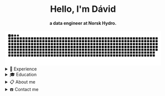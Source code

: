 <div align="center">
<h1 align="center">Hello, I'm Dávid</h1>
<h4 align="center">a data engineer at Norsk Hydro.</h4>
</div>

<div align="center">
  <img  src="https://raw.githubusercontent.com/1999AZZAR/1999AZZAR/readme/resources/img/grid-snake.svg"
       alt="snake" /></a>
</div>

<details>
  <summary>
    💼 Experience
  </summary>
  <div>
    <h2>Data Engineer</h2>
    <i>November 2023 - PRESENT</i><br>
    <i>at Norsk Hydro</i><br><br>
    <p>My primary focus is learning and familiarizing myself with our data platform and workflow processes. Our technology stack includes Azure, Python, and Java for development, along with tools like Databricks and Azure Data Factory.</p>
    <p>My initial project involved creating a Python-based web scraper to gather Hacker News posts, which are then processed and stored using Azure Data Factory. This experience has deepened my understanding of data pipeline orchestration and data processing.</p>
    <p>I am committed to contributing effectively to the team's goals while continually improving my skills in Python, Java, and Azure technologies.</p>
</div>
  <div>
    <h2>M365 Trainee</h2>
    <i>February 2023 - November 2023</i><br>
    <i>at Norsk Hydro</i><br><br>
    <p>I began by acquiring fundamental knowledge in Active Directory and Azure Active Directory, laying the groundwork for my professional growth.</p>
    <p>My primary role involved data management tasks, including data collection, cleaning, aggregation, and presenting information in a user-friendly format. I leveraged PowerShell and occasionally Python to streamline these processes, enhancing efficiency within the team.</p>
    <p>Notably, my work played a role in supporting the management team's decision-making processes. The insights from the data I managed and presented contributed to informed choices and strategies, ultimately benefiting the organization.</p>
    <p>A milestone as a trainee was the positive feedback I received from my mentor and supervisor. Their support and guidance allowed me to transition into a full-time role at Norsk Hydro.</p>
</div>

  <div>
    <h2>Software Developer (Java)</h2>
    <i>January 2021 - November 2022</i><br>
    <i>at Seacon Europe</i><br><br>
    <p>First, I began with small tasks to understand the company's main project structure. As I steadily proved my capabilities through these initial assignments, they entrusted me with my first independent project.</p>
    <p>For this project, I developed a highly parameterizable application responsible for reading and processing data from robots within an industrial environment. This experience allowed me to contribute meaningfully to the team's efforts without overemphasizing my role.</p>
</div>
</details>

<details>
  <summary>
    🎓 Education
  </summary>
  <div>
    <h2>Master's degree in Computer Science</h2>
    <i>September 2021 - July 2023</i><br>
    <i>at University of Pannonia, Hungary</i>
    <p>Beyond my studies, I created a web application to help the instructors and the students create, manage, and apply for Thesis work.</p>
  </div>
  <div>
    <h2>Bachelor degree in Computer Science Engineering</h2>
    <i>January 2021</i><br>
    <i>at University of Pannonia, Hungary</i>
    <p>I was top of the class in every programming course and got positive instructor feedback for my clean, easy-to-understand, and beyond-required level work.</p>
  </div>
</details>

<details>
  <summary>
    📋 About me
  </summary>
  <div>
    <h2>Activities</h2>
    <p>
      I started learning programming in 2012 at the age of 13. I have learned and worked in many areas, but game development has always been the most interesting.<br>
      I had contract jobs, including video/image processing, high-volume data processing, program module, and API development. Lately, I've been teaching mathematics, informatics, and programming to high school students.<br>
      I wrote my thesis work on mixed reality application development, which included detecting objects in real-time, placing virtual entities – visible through the screen or AR glasses – in the real world, and giving users options to interact with these entities.
    </p>
    <h2>Hobbies and plans</h2>
    <p>
      Besides video games, I am interested in music, especially playing the piano, chess, and puzzles. When I have the opportunity, I like to go touring and kayaking. I live in Hungary and will spend the next semester in Finland at Metropolia University. After my education, I plan to move abroad, and my primary destination is Finland. I started learning Finnish in June 2022 and plan to take a B2-level language exam in 2024. I also speak a little German but haven't practiced since graduating.
    </p>
  </div>
</details>

<details>
  <summary>
    ☎️ Contact me
  </summary>
  <div>
    <br>
    <p>
      &emsp;
    <a href="https://www.linkedin.com/in/d%C3%A1vid-dvorszky-5b2a71232/" target="blank">
      <img align="center" src="https://www.svgrepo.com/show/81143/linkedin.svg"
         alt="" height="20"/> LinkedIn</a>
    </p>
    <p>
      &emsp;
    <a href="https://mailto:dv98david@gmail.com" target="blank">
      <img align="center" src="https://www.svgrepo.com/show/223047/gmail.svg"
         alt="" height="20"/> dv98david@gmail.com</a>
    </p>
    <p>
      &emsp;
    <a href="https://discordapp.com/users/304973175668604929" target="blank">
      <img align="center" src="https://www.svgrepo.com/show/353655/discord-icon.svg"
         alt="" height="20"/> Discord</a>
    </p>
  </div>
</details>
